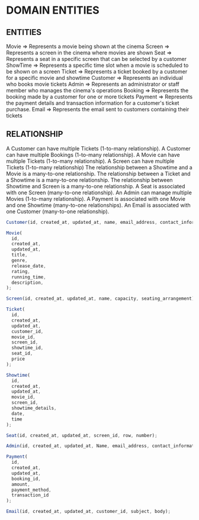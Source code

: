 # DOMAIN ENTITIES

## ENTITIES

Movie => Represents a movie being shown at the cinema
Screen => Represents a screen in the cinema where movies are shown
Seat => Represents a seat in a specific screen that can be selected by a customer
ShowTime => Represents a specific time slot when a movie is scheduled to be shown on a screen
Ticket => Represents a ticket booked by a customer for a specific movie and showtime
Customer => Represents an individual who books movie tickets
Admin => Represents an administrator or staff member who manages the cinema's operations
Booking => Represents the booking made by a customer for one or more tickets
Payment => Represents the payment details and transaction information for a customer's ticket purchase.
Email => Represents the email sent to customers containing their tickets

## RELATIONSHIP

A Customer can have multiple Tickets (1-to-many relationship).
A Customer can have multiple Bookings (1-to-many relationship).
A Movie can have multiple Tickets (1-to-many relationship).
A Screen can have multiple Tickets (1-to-many relationship)
The relationship between a Showtime and a Movie is a many-to-one relationship.
The relationship between a Ticket and a Showtime is a many-to-one relationship.
The relationship between Showtime and Screen is a many-to-one relationship.
A Seat is associated with one Screen (many-to-one relationship).
An Admin can manage multiple Movies (1-to-many relationship).
A Payment is associated with one Movie and one Showtime (many-to-one relationships).
An Email is associated with one Customer (many-to-one relationship).

```js
Customer(id, created_at, updated_at, name, email_address, contact_information);

Movie(
  id,
  created_at,
  updated_at,
  title,
  genre,
  release_date,
  rating,
  running_time,
  description,
);

Screen(id, created_at, updated_at, name, capacity, seating_arrangement);

Ticket(
  id,
  created_at,
  updated_at,
  customer_id,
  movie_id,
  screen_id,
  showtime_id,
  seat_id,
  price
);

Showtime(
  id,
  created_at,
  updated_at,
  movie_id,
  screen_id,
  showtime_details,
  date,
  time
);

Seat(id, created_at, updated_at, screen_id, row, number);

Admin(id, created_at, updated_at, Name, email_address, contact_information);

Payment(
  id,
  created_at,
  updated_at,
  booking_id,
  amount,
  payment_method,
  transaction_id
);

Email(id, created_at, updated_at, customer_id, subject, body);
```
